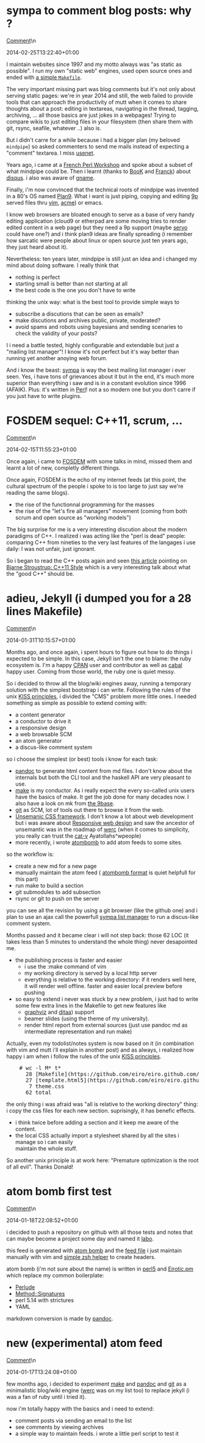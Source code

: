 # sympa to comment blog posts: why ?
<a href="mailto:blog-comment-experiment@u-strasbg.fr?In-Reply-To=%3Csympatocommentblogpostswhy@eiro.github.io%3E&Subject=Re:%20to%20comment%20blog%20posts:%20why%20?">Comment</a>\n<p class="date"> 2014-02-25T13:22:40+01:00</p>

I maintain websites since 1997 and my motto always was "as static as possible".
I run my own "static web" engines, used open source ones and ended with
[a simple `Makefile`](#adieu-jekyll-i-dumped-you-for-a-28-lines-makefile).

The very important missing part was blog comments but it's not only about
serving static pages: we're in year 2014 and still, the web failed to provide
tools that can approach the productivity of mutt when it comes to share
thoughts about a post: editing in textareas, navigating in the thread, tagging,
archiving, ... all those basics are just jokes in a webpages! Trying to compare
wikis to just editing files in your filesystem (then share them with git,
rsync, seafile, whatever ..) also is. 

But i didn't carre for a while because i had a bigger plan (my beloved
`mindpipe`) so asked commenters to send me mails instead of expecting a
"comment" textarea. I miss [usenet](http://en.wikipedia.org/wiki/Usenet). 

Years ago, i came at a [French Perl Workshop](http://journeesperl.fr/) and
spoke about a subset of what mindpipe could be. Then i learnt (thanks to
[BooK](http://philippe.bruhat.net/) and [Franck](http://lumberjaph.net/)) about 
[disqus](http://disqus.com/). i also was aware of [gname](http://gmane.org/).

Finally, i'm now convinced that the technical roots of mindpipe was invented in
a 80's OS named [Plan9](http://en.wikipedia.org/wiki/Plan_9_from_Bell_Labs).
What i want is just piping, copying and editing
[9p](http://en.wikipedia.org/wiki/9P) served files thru [vim](http://www.vim.org),
[acme](http://en.wikipedia.org/wiki/Acme_(editor))) or emacs.

I know web browsers are bloated enough to serve as a base of very handy editing
application (cloud9 or etherpad are some moving tries to render edited content
in a web page) but they need a 9p support (maybe
[servo](https://github.com/mozilla/servo/) could have one?) and i think plan9
ideas are finally spreading (i remember how sarcatic were people about linux or
open source just ten years ago, they just heard about it).

Nevertheless: ten years later, mindpipe is still just an idea and i changed my
mind about doing software. I really think that

* nothing is perfect
* starting small is better than not starting at all
* the best code is the one you don't have to write

thinking the unix way: what is the best tool to provide simple ways to

* subscribe a discutions that can be seen as emails? 
* make discutions and archives public, private, moderated?
* avoid spams and robots using bayesians and sending scenaries
  to check the validity of your posts?

I i need a battle tested, highly configurable and extendable but just a
"mailing list manager"! I know it's not perfect but it's way better than
running yet another anoying web forum.

And i know the beast: [sympa](http://www.sympa.org) is way the best mailing
list manager i ever seen. Yes, i have tons of grievances about it but in the
end, it's much more superior than everything i saw and is in a constant
evolution since 1996 (AFAIK). Plus: it's written in
[Perl](http://www.perl.org)! not a so modern one but you don't carre if you
just have to write plugins.

# FOSDEM sequel: C++11, scrum, ...
<a href="mailto:blog-comment-experiment@u-strasbg.fr?In-Reply-To=%3CFOSDEMsequelC11scrum@eiro.github.io%3E&Subject=Re:%20sequel:%20C++11,%20scrum,%20...">Comment</a>\n<p class="date"> 2014-02-15T11:55:23+01:00</p>

Once again, i came to [FOSDEM](https://fosdem.org/2014/) with some talks in
mind, missed them and learnt a lot of new, completly different things.

Once again, FOSDEM is the echo of my internet feeds (at this point, the cultural spectrum 
of the people i spoke to is too large to just say we're reading the same blogs).

* the rise of the functionnal programming for the masses 
* the rise of the "let's fire all managers" movement (coming from both
  scrum and open source as "working models")

The big surprise for me is a very interesting discution about the modern paradigms of C++.
I realized i was acting like the "perl is dead" people: comparing C++ from nineties to the 
very last features of the langages i use daily: I was not unfair, just ignorant.

So i began to read the C++ posts again and seen
[this article](http://nathan.ca/2014/02/type-rich-programming/) pointing on 
[Bjarne Stroustrup: C++11 Style](http://channel9.msdn.com/Events/GoingNative/GoingNative-2012/Keynote-Bjarne-Stroustrup-Cpp11-Style) 
which is a very interesting talk about what the "good C++" should be.

# adieu, Jekyll (i dumped you for a 28 lines Makefile)
<a href="mailto:blog-comment-experiment@u-strasbg.fr?In-Reply-To=%3CadieuJekyllidumpedyoufora28linesMakefile@eiro.github.io%3E&Subject=Re:%20Jekyll%20(i%20dumped%20you%20for%20a%2028%20lines%20Makefile)">Comment</a>\n<p class="date"> 2014-01-31T10:15:57+01:00</p>

Months ago, and once again, i spent hours to figure out how to do things i
expected to be simple. In this case, Jekyll isn't the one to blame: the ruby
ecosystem is.  I'm a happy [CPAN](https://metacpan.org/) user and contributor
as well as [cabal](http://www.haskell.org/cabal/) happy user. Coming from those
world, the ruby one is quiet messy.

So i decided to throw all the blog/wiki engines away, running a temporary
solution with the simplest bootstrap i can write. Following the rules of the
unix [KISS principles](http://en.wikipedia.org/wiki/KISS_principle), i divided
the "CMS" problem more little ones. I needed something as simple as possible to
extend coming with: 

* a content generator
* a conductor to drive it
* a responsive design
* a web browsable SCM 
* an atom generator
* a discus-like comment system

so i choose the simplest (or best) tools i know for each task:

* [pandoc](http://johnmacfarlane.net/pandoc/) to generate html content from md files.
  I don't know about the internals but both the CLI tool and the haskell API are very pleasant
  to use. 
* [make](http://pubs.opengroup.org/onlinepubs/000095399/utilities/make.html) is
  my conductor. As i really expect the every so-called unix users have the
  basics of make. It get the job done for many decades now. I also have a look on 
  mk from [the 9base](http://tools.suckless.org/9base). 
* [git](https://git.wiki.kernel.org) as SCM, lot of tools out there to browse it from the web.
* [Unsemanic CSS framework](http://unsemantic.com/). I don't know a lot about
  web development but i was aware about
  [Responsive web design](http://en.wikipedia.org/wiki/Responsive_web_design)
  and saw the ancestor of unsemantic was in the roadmap of 
  [werc](http://werc.cat-v.org/) (when it comes to simplicity, you really can trust the 
  [cat-v](http://cat-v.org/) Ayatollahs^wpeople)
* more recently, i wrote [atombomb](https://github.com/eiro/app-atombomb) to add
  atom feeds to some sites.

so the workflow is:

* create a new md for a new page
* manually maintain the atom feed (
  [atombomb format](https://github.com/eiro/eiro.github.com/blob/master/Makefile)
  is quiet helpfull for this part)
* run make to build a section
* git submodules to add subsection
* rsync or git to push on the server

you can see all the revision by using a git browser (like the github one) and i
plan to use an ajax call the powerfull [sympa list manager](http://sympa.org)
to run a discus-like comment system.

Months passed and it became clear i will not step back: those 62 LOC (it takes
less than 5 minutes to understand the whole thing) never desapointed me. 

* the publishing process is faster and easier
  * i use the :make command of vim
  * my working directory is served by a local http server
  * everything is relative to the working directory:
    if it renders well here, it will render well offline. 
faster and easier local preview before pushing
* so easy to extend i never was stuck by a new problem, i just had to write
  some few extra lines in the Makefile to get new features like
  * [graphviz](http://www.graphviz.org/) and [ditaa](http://ditaa.sourceforge.net/)) support
  * beamer slides (using the theme of my university).
  * render html report from external sources (just use pandoc md as
    intermediate representation and run make)

Actually, even my todolist/notes system is now based on it (in combination with
vim and mutt i'll explain in another post) and as always, i realized how happy i am when i 
follow the rules of the unix [KISS principles](http://en.wikipedia.org/wiki/KISS_principle). 

<pre>
    # wc -l M* t* 
      28 [Makefile](https://github.com/eiro/eiro.github.com/blob/master/Makefile)
      27 [template.html5](https://github.com/eiro/eiro.github.com/blob/master/template.html5)
       7 theme.css
      62 total
</pre>

the only thing i was afraid was "all is relative to the working directory"
thing: i copy the css files for each new section. suprisingly, it has benefic
effects. 

* i think twice before adding a section and it keep me aware of the content. 
* the local CSS actually import a stylesheet shared by all the sites i manage so i can easily  
  maintain the whole stuff.

So another unix principle is at work here: "Premature optimization is the root
of all evil". Thanks Donald!

# atom bomb first test
<a href="mailto:blog-comment-experiment@u-strasbg.fr?In-Reply-To=%3Catombombfirsttest@eiro.github.io%3E&Subject=Re:%20bomb%20first%20test">Comment</a>\n<p class="date"> 2014-01-18T22:08:52+01:00</p>

i decided to push a repository on github with all those tests and notes that
can maybe become a project some day and named it
[labo](https://github.com/eiro/labo/).

this feed is generated with 
[atom bomb](https://github.com/eiro/app-atombomb) and the
[feed file](https://github.com/eiro/app-atombomb/blob/master/t/feed) i just maintain
manually with vim and [simple zsh helper](https://github.com/eiro/uze/blob/master/atombomb)
to create headers.

atom bomb (i'm not sure about the name) is written in
[perl5](http://www.perl.org/) and
[Eirotic.pm](https://metacpan.org/pod/release/MARCC/eirotic-0.0/lib/Eirotic.pm) which
replace my common boilerplate:

* [Perlude](https://metacpan.org/release/perlude)
* [Method::Signatures](https://metacpan.org/pod/Method::Signatures)
* perl 5.14 with strictures
* YAML

markdown conversion is made by [pandoc](http://johnmacfarlane.net/pandoc/). 

# new (experimental) atom feed
<a href="mailto:blog-comment-experiment@u-strasbg.fr?In-Reply-To=%3Cnewexperimentalatomfeed@eiro.github.io%3E&Subject=Re:%20(experimental)%20atom%20feed">Comment</a>\n<p class="date"> 2014-01-17T13:24:08+01:00</p>

few months ago, i decided to experiment
[make](http://pubs.opengroup.org/onlinepubs/009695399/utilities/make.html) and
[pandoc](http://johnmacfarlane.net/pandoc/) and [git](http://git-scm.com/)
as a minimalistic blog/wiki engine ([werc](http://werc.cat-v.org/) was on my
list too) to replace jekyll (i was a fan of ruby until i tried it).

now i'm totally happy with the basics and i need to extend:

* comment posts via sending an email to the list
* see comments by viewing archives
* a simple way to maintain feeds. i wrote a little perl script to test it


